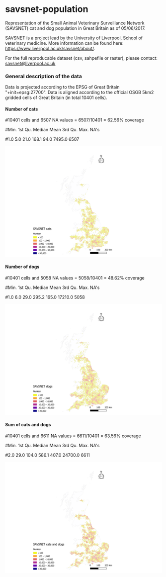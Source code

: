 # savsnet-population

Representation of the Small Animal Veterinary Surveillance Network (SAVSNET) cat and dog population in Great Britain as of 05/06/2017. 

SAVSNET is a project lead by the University of Liverpool, School of veterinary medicine. More information can be found here: https://www.liverpool.ac.uk/savsnet/about/.

For the full reproducable dataset (csv, sahpefile or raster), please contact: savsnet@liverpool.ac.uk

### General description of the data
Data is projected according to the EPSG of Great Britain "+init=epsg:27700".
Data is aligned according to the official OSGB 5km2 gridded cells of Great Britain (in total 10401 cells).

#### Number of cats
#10401 cells and 6507 NA values = 6507/10401 = 62.56% coverage

#Min. 1st Qu.  Median    Mean 3rd Qu.    Max.    NA's 

#1.0     5.0    21.0   168.1    94.0  7495.0    6507 

![Distribution and number of cats of the SAVSNET network](https://github.com/arsevska/savsnet-population/blob/master/cats_savsnet_number.png?raw=true)

#### Number of dogs
#10401 cells and 5058 NA values = 5058/10401 = 48.62% coverage

#Min. 1st Qu.  Median    Mean 3rd Qu.    Max.    NA's 

#1.0     6.0    29.0   295.2   165.0 17210.0    5058 

![Distribution and number of dogs of the SAVSNET network](https://github.com/arsevska/savsnet-population/blob/master/dogs_savsnet_number.png?raw=true)

#### Sum of cats and dogs

#10401 cells and 6611 NA values = 6611/10401 = 63.56% coverage

#Min. 1st Qu.  Median    Mean 3rd Qu.    Max.    NA's 

#2.0    29.0   104.0   586.1   407.0 24700.0    6611 

![Distribution and number of cats and dogs together of the SAVSNET network](https://github.com/arsevska/savsnet-population/blob/master/cats_dogs_savsnet_number.png?raw=true)
